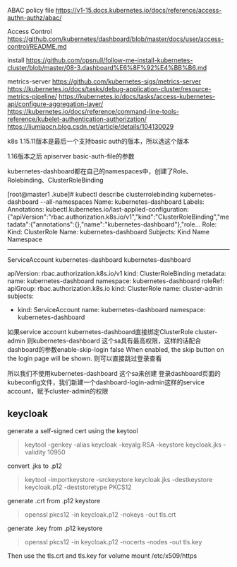 
ABAC policy file
https://v1-15.docs.kubernetes.io/docs/reference/access-authn-authz/abac/

Access Control
https://github.com/kubernetes/dashboard/blob/master/docs/user/access-control/README.md

install
https://github.com/opsnull/follow-me-install-kubernetes-cluster/blob/master/08-3.dashboard%E6%8F%92%E4%BB%B6.md

metrics-server
https://github.com/kubernetes-sigs/metrics-server
https://kubernetes.io/docs/tasks/debug-application-cluster/resource-metrics-pipeline/
https://kubernetes.io/docs/tasks/access-kubernetes-api/configure-aggregation-layer/
https://kubernetes.io/docs/reference/command-line-tools-reference/kubelet-authentication-authorization/
https://liumiaocn.blog.csdn.net/article/details/104130029


k8s 1.15.11版本是最后一个支持basic auth的版本，所以选这个版本

1.16版本之后 apiserver basic-auth-file的参数

kubernetes-dashboard都在自己的namespaces中，创建了Role、Rolebinding、ClusterRoleBinding

[root@master1 .kube]# kubectl describe clusterrolebinding kubernetes-dashboard --all-namespaces
Name:         kubernetes-dashboard
Labels:       <none>
Annotations:  kubectl.kubernetes.io/last-applied-configuration:
                {"apiVersion":"rbac.authorization.k8s.io/v1","kind":"ClusterRoleBinding","metadata":{"annotations":{},"name":"kubernetes-dashboard"},"role...
Role:
  Kind:  ClusterRole
  Name:  kubernetes-dashboard
Subjects:
  Kind            Name                  Namespace
  ----            ----                  ---------
  ServiceAccount  kubernetes-dashboard  kubernetes-dashboard


apiVersion: rbac.authorization.k8s.io/v1
kind: ClusterRoleBinding
metadata:
  name: kubernetes-dashboard
  namespace: kubernetes-dashboard
roleRef:
  apiGroup: rbac.authorization.k8s.io
  kind: ClusterRole
  name: cluster-admin
subjects:
  - kind: ServiceAccount
    name: kubernetes-dashboard
    namespace: kubernetes-dashboard

如果service account kubernetes-dashboard直接绑定ClusterRole cluster-admin 则kubernetes-dashboard 这个sa具有最高权限，这样的话配合dashboard的参数enable-skip-login	false	When enabled, the skip button on the login page will be shown.  则可以直接跳过登录查看

所以我们不使用kubernetes-dashboard 这个sa来创建 登录dashboard页面的kubeconfig文件，我们新建一个dashboard-login-admin这样的service account，赋予cluster-admin的权限

## keycloak

generate a self-signed cert using the keytool
> keytool -genkey -alias keycloak -keyalg RSA -keystore keycloak.jks -validity 10950

convert .jks to .p12
> keytool -importkeystore -srckeystore keycloak.jks -destkeystore keycloak.p12 -deststoretype PKCS12

generate .crt from .p12 keystore
> openssl pkcs12 -in keycloak.p12 -nokeys -out tls.crt

generate .key from .p12 keystore
> openssl pkcs12 -in keycloak.p12 -nocerts -nodes -out tls.key

Then use the tls.crt and tls.key for volume mount /etc/x509/https

